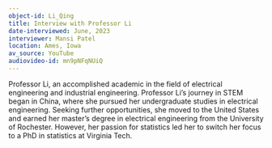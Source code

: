 ```yaml
---
object-id: Li_Qing
title: Interview with Professor Li
date-interviewed: June, 2023
interviewer: Mansi Patel
location: Ames, Iowa
av_source: YouTube
audiovideo-id: mn9pNFqNUiQ
---
```


Professor Li, an accomplished academic in the field of electrical engineering and industrial engineering. Professor Li’s journey in STEM began in China, where she pursued her undergraduate studies in electrical engineering. Seeking further opportunities, she moved to the United States and earned her master’s degree in electrical engineering from the University of Rochester. However, her passion for statistics led her to switch her focus to a PhD in statistics at Virginia Tech.